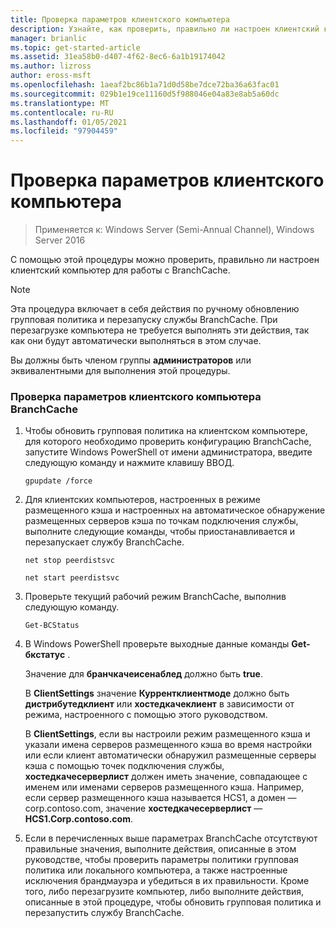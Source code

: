 ```yaml
---
title: Проверка параметров клиентского компьютера
description: Узнайте, как проверить, правильно ли настроен клиентский компьютер для работы с BranchCache.
manager: brianlic
ms.topic: get-started-article
ms.assetid: 31ea58b0-d407-4f62-8ec6-6a1b19174042
ms.author: lizross
author: eross-msft
ms.openlocfilehash: 1aeaf2bc86b1a71d0d58be7dce72ba36a63fac01
ms.sourcegitcommit: 029b1e19ce11160d5f988046e04a83e8ab5a60dc
ms.translationtype: MT
ms.contentlocale: ru-RU
ms.lasthandoff: 01/05/2021
ms.locfileid: "97904459"
---
```

# <a name="verify-client-computer-settings"></a>Проверка параметров клиентского компьютера

>Применяется к: Windows Server (Semi-Annual Channel), Windows Server 2016

С помощью этой процедуры можно проверить, правильно ли настроен клиентский компьютер для работы с BranchCache.

> [!NOTE]
> Эта процедура включает в себя действия по ручному обновлению групповая политика и перезапуску службы BranchCache. При перезагрузке компьютера не требуется выполнять эти действия, так как они будут автоматически выполняться в этом случае.

Вы должны быть членом группы **администраторов** или эквивалентными для выполнения этой процедуры.

### <a name="to-verify-branchcache-client-computer-settings"></a>Проверка параметров клиентского компьютера BranchCache

1.  Чтобы обновить групповая политика на клиентском компьютере, для которого необходимо проверить конфигурацию BranchCache, запустите Windows PowerShell от имени администратора, введите следующую команду и нажмите клавишу ВВОД.

    `gpupdate /force`

2.  Для клиентских компьютеров, настроенных в режиме размещенного кэша и настроенных на автоматическое обнаружение размещенных серверов кэша по точкам подключения службы, выполните следующие команды, чтобы приостанавливается и перезапускает службу BranchCache.

    `net stop peerdistsvc`

    `net start peerdistsvc`

3.  Проверьте текущий рабочий режим BranchCache, выполнив следующую команду.

    `Get-BCStatus`

4.  В Windows PowerShell проверьте выходные данные команды **Get-бкстатус** .

    Значение для **бранчкачеисенаблед** должно быть **true**.

    В **ClientSettings** значение **Куррентклиентмоде** должно быть **дистрибутедклиент** или **хостедкачеклиент** в зависимости от режима, настроенного с помощью этого руководством.

    В **ClientSettings**, если вы настроили режим размещенного кэша и указали имена серверов размещенного кэша во время настройки или если клиент автоматически обнаружил размещенные серверы кэша с помощью точек подключения службы, **хостедкачесерверлист** должен иметь значение, совпадающее с именем или именами серверов размещенного кэша. Например, если сервер размещенного кэша называется HCS1, а домен — corp.contoso.com, значение **хостедкачесерверлист** — **HCS1.Corp.contoso.com**.

5.  Если в перечисленных выше параметрах BranchCache отсутствуют правильные значения, выполните действия, описанные в этом руководстве, чтобы проверить параметры политики групповая политика или локального компьютера, а также настроенные исключения брандмауэра и убедиться в их правильности. Кроме того, либо перезагрузите компьютер, либо выполните действия, описанные в этой процедуре, чтобы обновить групповая политика и перезапустить службу BranchCache.



